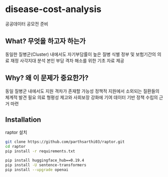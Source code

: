 # disease-cost-analysis
공공데이터 공모전 준비

## What? 무엇을 하고자 하는가
동일한 질병군(Cluster) 내에서도 자기부담률이 높은 질병 식별
정부 및 보험기간의 의료 재정 사각지대 분석
본인 부담 격차 해소를 위한 기초 자료 제공

## Why? 왜 이 문제가 중요한가?
동일 질병군 내에서도 지원 격차가 존재할 가능성
정책적 지원에서 소외되는 질환들의 체계적 발견 필요
의료 형평성 제고와 사회보장 강화에 기여
데이터 기반 정책 수립의 근거 마련

## Installation

raptor 설치

```bash
git clone https://github.com/parthsarthi03/raptor.git
cd raptor
pip install -r requirements.txt

pip install huggingface_hub==0.19.4
pip install -U sentence-transformers
pip install --upgrade openai
```